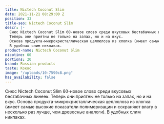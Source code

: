 ```yaml
---
title: Nictech Coconut Slim
date: 2021-11-21 08:29:00 Z
position: 33
title-seo: Nictech Coconut Slim
descr: |-
  Снюс Nictech Coconut Slim 60-новое слово среди вкусовых бестабачных линеек.
  Теперь они приятны не только на запах, но и на вкус.
  Основа продукта-микрокристаллическая целлюлоза из хлопка (имеет самые высокие показатели полимеризации и сохраняют влагу в несколько раз лучше, чем древесные аналоги).
  В удобных слим никпаках.
product-name: Nictech Coconut Slim
nicotine: 60
portions: 20
brand: Russian products
taste: Кокос
image: "/uploads/10-7590c8.png"
has_availability: false
---
```


Снюс Nictech Coconut Slim 60-новое слово среди вкусовых бестабачных линеек.
Теперь они приятны не только на запах, но и на вкус.
Основа продукта-микрокристаллическая целлюлоза из хлопка (имеет самые высокие показатели полимеризации и сохраняют влагу в несколько раз лучше, чем древесные аналоги).
В удобных слим никпаках.